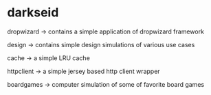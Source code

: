 # darkseid

dropwizard -> contains a simple application of dropwizard framework

design -> contains simple design simulations of various use cases

cache -> a simple LRU cache

httpclient -> a simple jersey based http client wrapper

boardgames -> computer simulation of some of favorite board games
